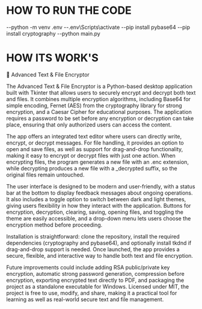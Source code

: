 # HOW TO RUN THE CODE

--python -m venv .env
--.env\Scripts\activate
--pip install pybase64
--pip install cryptography
--python main.py

# HOW ITS WORK'S

🔐 Advanced Text & File Encryptor

The Advanced Text & File Encryptor is a Python-based desktop application built with Tkinter that allows users to securely encrypt and decrypt both text and files. 
It combines multiple encryption algorithms, including Base64 for simple encoding, Fernet (AES) from the cryptography library for strong encryption, and a Caesar 
Cipher for educational purposes. The application requires a password to be set before any encryption or decryption can take place, ensuring that only authorized 
users can access the content.

The app offers an integrated text editor where users can directly write, encrypt, or decrypt messages. For file handling, it provides an option to open and save 
files, as well as support for drag-and-drop functionality, making it easy to encrypt or decrypt files with just one action. When encrypting files, the program 
generates a new file with an .enc extension, while decrypting produces a new file with a _decrypted suffix, so the original files remain untouched.

The user interface is designed to be modern and user-friendly, with a status bar at the bottom to display feedback messages about ongoing operations. It also 
includes a toggle option to switch between dark and light themes, giving users flexibility in how they interact with the application. Buttons for encryption, 
decryption, clearing, saving, opening files, and toggling the theme are easily accessible, and a drop-down menu lets users choose the encryption method before proceeding.

Installation is straightforward: clone the repository, install the required dependencies (cryptography and pybase64), and optionally install tkdnd if drag-and-drop 
support is needed. Once launched, the app provides a secure, flexible, and interactive way to handle both text and file encryption.

Future improvements could include adding RSA public/private key encryption, automatic strong password generation, compression before encryption, exporting encrypted 
text directly to PDF, and packaging the project as a standalone executable for Windows. Licensed under MIT, the project is free to use, modify, and share, making it 
a practical tool for learning as well as real-world secure text and file management.
